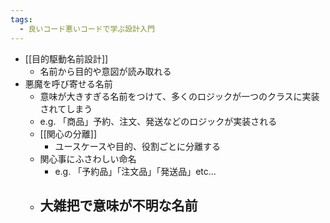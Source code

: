 ```yaml
---
tags:
  - 良いコード悪いコードで学ぶ設計入門
---
```

- [[目的駆動名前設計]]
	- 名前から目的や意図が読み取れる
- 悪魔を呼び寄せる名前
	- 意味が大きすぎる名前をつけて、多くのロジックが一つのクラスに実装されてしまう
	- e.g. 「商品」予約、注文、発送などのロジックが実装される
	- [[関心の分離]]
		- ユースケースや目的、役割ごとに分離する
	- 関心事にふさわしい命名
		- e.g. 「予約品」「注文品」「発送品」etc...
	- 大雑把で意味が不明な名前
		- 